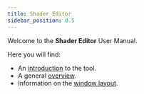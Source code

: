 ```yaml
---
title: Shader Editor
sidebar_position: 0.5
---
```


Welcome to the __Shader Editor__ User Manual.

Here you will find:

- An [introduction][1] to the tool.
- A general [overview][2].
- Information on the [window layout][3].

[1]: /shader-editor/introduction
[2]: /shader-editor/overview
[3]: /shader-editor/window-layout
